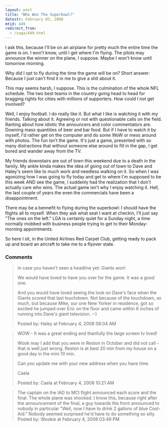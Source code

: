 ```yaml
---
layout: post
title: "Who Won The Superbowl?"
datestr: February 03, 2008
mtid: 449
redirect_from:
  - /saga/449.html
---
```


I ask this, because I'll be on an airplane for pretty much the entire time the game is on.  I won't know, until I get where I'm flying.  The pilots may announce the winner on the plane, I suppose.  Maybe I won't know until tomorrow morning.

Why did I opt to fly during the time the game will be on?  Short answer: Because I just can't find it in me to give a shit about it.

This may seems harsh, I suppose.  This is the culmination of the whole NFL schedule.  The two best teams in the country going head to head for bragging rights for cities with millions of supporters.  How could I not get involved?

Well, I enjoy football.  I do really like it.  But what I like is watching it with my friends.  Talking about it.  Agreeing or not with questionable calls on the field.  Ranting about how idiotic the announcers and color commentators are.  Downing mass quantities of beer and bar food.  But if I have to watch it by myself, I'd rather get on the computer and do some WoW or mess around with photos.  The fun isn't the game.  It's just a game, presented with so many distractions that without someone else around to fill in the gap, I get bored and wander away from the TV.

My friends downstairs are out of town this weekend due to a death in the family.  My ankle kinda makes the idea of going out of town to Dave and Haley's seem like to much work and needless walking on it.  So when I was agonizing how I was going to fly today and get to where I'm supposed to be this week AND see the game, I suddenly had the realization that I don't actually care who wins.  The actual game isn't why I enjoy watching it.  Hell, the last couple of years the even the commercials have been a disappointment.

There may be a bennefit to flying during the superbowl:  I should have the flights all to myself.  When they ask what seat I want at checkin, I'll just say "The ones on the left."  LGA is certainly quiet for a Sunday night, a time normally mobbed with business people trying to get to their Monday-morning appointments.

So here I sit, in the United Airlines Red Carpet Club, getting ready to pack up and board an aircraft to take me to a flyover state.

### Comments

<blockquote>
In case you haven't seen a headline yet: Giants won! 

We would have loved to have you over for the game. It was a good one. 

And you would have loved seeing the look on Dave's face when the Giants scored that last touchdown. Not because of the  touchdown, so much, but because Mike, our one New Yorker in residence, got so excited he jumped over Eric on the floor and came within 6 inches of running into Dave's giant television. :-)
<div class="post-meta">Posted by: Haley at February  4, 2008 08:04 AM</div> </blockquote>
<blockquote>
WOW - It was a great ending and thanfully the large screen tv lived!

Wook may I add that you were in Reston in October and did not call - that is well just wrong. Reston is at best 20 min from my house on a good day in the mini 10 min. 

Can you update me with your new address when you have time.

Caela
<div class="post-meta">Posted by: Caela at February  4, 2008 10:21 AM</div> </blockquote>
<blockquote>
The captain on the IAD to MCI flight announced each score and the final.  The whole plane was shocked.  I know this, because right after the announcement of the final, a guy towards the front announced to nobody in particular "Well, now I have to drink 2 gallons of blue Cool-Aid."  Nobody seemed surprised he'd have to do something so silly.
<div class="post-meta">Posted by: Wookie at February  4, 2008 03:49 PM</div> </blockquote>

